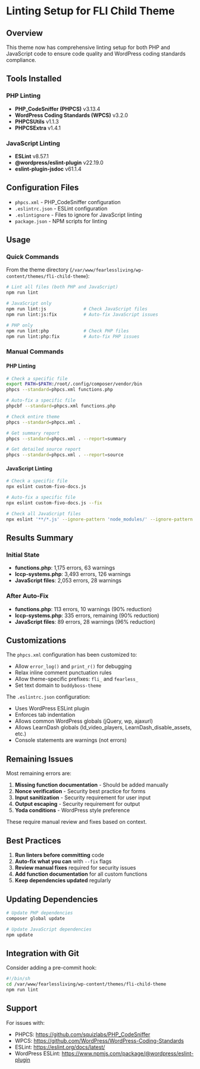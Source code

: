 # Linting Setup for FLI Child Theme

## Overview

This theme now has comprehensive linting setup for both PHP and JavaScript code to ensure code quality and WordPress coding standards compliance.

## Tools Installed

### PHP Linting
- **PHP_CodeSniffer (PHPCS)** v3.13.4
- **WordPress Coding Standards (WPCS)** v3.2.0
- **PHPCSUtils** v1.1.3
- **PHPCSExtra** v1.4.1

### JavaScript Linting
- **ESLint** v8.57.1
- **@wordpress/eslint-plugin** v22.19.0
- **eslint-plugin-jsdoc** v61.1.4

## Configuration Files

- `phpcs.xml` - PHP_CodeSniffer configuration
- `.eslintrc.json` - ESLint configuration
- `.eslintignore` - Files to ignore for JavaScript linting
- `package.json` - NPM scripts for linting

## Usage

### Quick Commands

From the theme directory (`/var/www/fearlessliving/wp-content/themes/fli-child-theme`):

```bash
# Lint all files (both PHP and JavaScript)
npm run lint

# JavaScript only
npm run lint:js              # Check JavaScript files
npm run lint:js:fix          # Auto-fix JavaScript issues

# PHP only
npm run lint:php             # Check PHP files
npm run lint:php:fix         # Auto-fix PHP issues
```

### Manual Commands

#### PHP Linting
```bash
# Check a specific file
export PATH=$PATH:/root/.config/composer/vendor/bin
phpcs --standard=phpcs.xml functions.php

# Auto-fix a specific file
phpcbf --standard=phpcs.xml functions.php

# Check entire theme
phpcs --standard=phpcs.xml .

# Get summary report
phpcs --standard=phpcs.xml . --report=summary

# Get detailed source report
phpcs --standard=phpcs.xml . --report=source
```

#### JavaScript Linting
```bash
# Check a specific file
npx eslint custom-fivo-docs.js

# Auto-fix a specific file
npx eslint custom-fivo-docs.js --fix

# Check all JavaScript files
npx eslint '**/*.js' --ignore-pattern 'node_modules/' --ignore-pattern '*.min.js'
```

## Results Summary

### Initial State
- **functions.php**: 1,175 errors, 63 warnings
- **lccp-systems.php**: 3,493 errors, 126 warnings
- **JavaScript files**: 2,053 errors, 28 warnings

### After Auto-Fix
- **functions.php**: 113 errors, 10 warnings (90% reduction)
- **lccp-systems.php**: 335 errors, remaining (90% reduction)
- **JavaScript files**: 89 errors, 28 warnings (96% reduction)

## Customizations

The `phpcs.xml` configuration has been customized to:
- Allow `error_log()` and `print_r()` for debugging
- Relax inline comment punctuation rules
- Allow theme-specific prefixes: `fli_` and `fearless_`
- Set text domain to `buddyboss-theme`

The `.eslintrc.json` configuration:
- Uses WordPress ESLint plugin
- Enforces tab indentation
- Allows common WordPress globals (jQuery, wp, ajaxurl)
- Allows LearnDash globals (ld_video_players, LearnDash_disable_assets, etc.)
- Console statements are warnings (not errors)

## Remaining Issues

Most remaining errors are:
1. **Missing function documentation** - Should be added manually
2. **Nonce verification** - Security best practice for forms
3. **Input sanitization** - Security requirement for user input
4. **Output escaping** - Security requirement for output
5. **Yoda conditions** - WordPress style preference

These require manual review and fixes based on context.

## Best Practices

1. **Run linters before committing** code
2. **Auto-fix what you can** with `--fix` flags
3. **Review manual fixes** required for security issues
4. **Add function documentation** for all custom functions
5. **Keep dependencies updated** regularly

## Updating Dependencies

```bash
# Update PHP dependencies
composer global update

# Update JavaScript dependencies
npm update
```

## Integration with Git

Consider adding a pre-commit hook:

```bash
#!/bin/sh
cd /var/www/fearlessliving/wp-content/themes/fli-child-theme
npm run lint
```

## Support

For issues with:
- PHPCS: https://github.com/squizlabs/PHP_CodeSniffer
- WPCS: https://github.com/WordPress/WordPress-Coding-Standards
- ESLint: https://eslint.org/docs/latest/
- WordPress ESLint: https://www.npmjs.com/package/@wordpress/eslint-plugin
